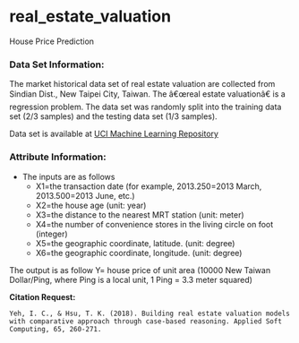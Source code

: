 # real_estate_valuation

House Price Prediction


### Data Set Information:

The market historical data set of real estate valuation are collected from Sindian Dist., New Taipei City, Taiwan. The â€œreal estate valuationâ€ is a regression problem. The data set was randomly split into the training data set (2/3 samples) and the testing data set (1/3 samples).

Data set is available at [UCI Machine Learning Repository](https://archive.ics.uci.edu/ml/datasets/Real+estate+valuation+data+set)

### Attribute Information:

- The inputs are as follows
    - X1=the transaction date (for example, 2013.250=2013 March, 2013.500=2013 June, etc.)
    - X2=the house age (unit: year)
    - X3=the distance to the nearest MRT station (unit: meter)
    - X4=the number of convenience stores in the living circle on foot (integer)
    - X5=the geographic coordinate, latitude. (unit: degree)
    - X6=the geographic coordinate, longitude. (unit: degree)

The output is as follow
Y= house price of unit area (10000 New Taiwan Dollar/Ping, where Ping is a local unit, 1 Ping = 3.3 meter squared)

**Citation Request:**

`Yeh, I. C., & Hsu, T. K. (2018). Building real estate valuation models with comparative approach through case-based reasoning. Applied Soft Computing, 65, 260-271.`

